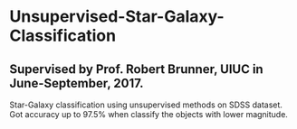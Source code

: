# Unsupervised-Star-Galaxy-Classification

## Supervised by Prof. Robert Brunner, UIUC in June-September, 2017.

Star-Galaxy classification using unsupervised methods on SDSS dataset. Got accuracy up to 97.5% when classify the objects with lower magnitude.

